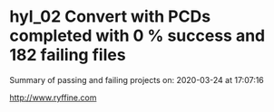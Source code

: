 # hyl_02 Convert with PCDs completed with 0 % success and 182 failing files

Summary of passing and failing projects on: 2020-03-24 at 17:07:16

http://www.ryffine.com
